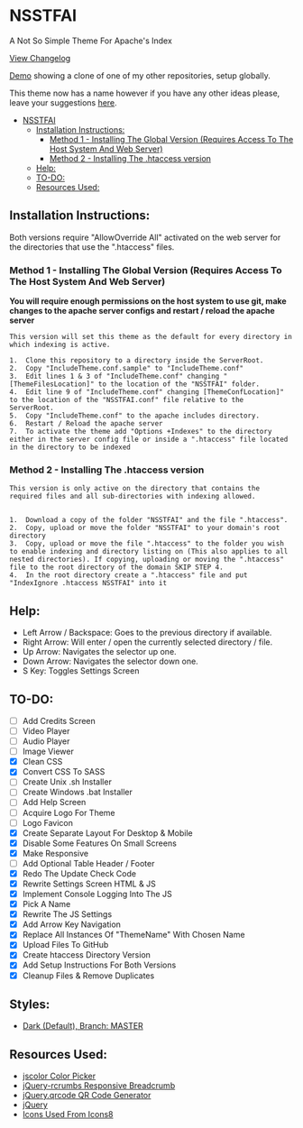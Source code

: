 # NSSTFAI

A Not So Simple Theme For Apache's Index

[View Changelog](CHANGELOG.md)

[Demo](http://rs01.kajida.uk/GitHub/Experimental-Code) showing a clone of one of my other repositories, setup globally.

This theme now has a name however if you have any other ideas please, leave your suggestions [here](https://github.com/Darnel-K/Apache-Index-Theme/issues/1).

- [NSSTFAI](#nsstfai)
    - [Installation Instructions:](#installation-instructions)
        - [Method 1 - Installing The Global Version (Requires Access To The Host System And Web Server)](#method-1---installing-the-global-version-requires-access-to-the-host-system-and-web-server)
        - [Method 2 - Installing The .htaccess version](#method-2---installing-the-htaccess-version)
    - [Help:](#help)
    - [TO-DO:](#to-do)
    - [Resources Used:](#resources-used)

## Installation Instructions:

Both versions require "AllowOverride All" activated on the web server for the directories that use the ".htaccess" files.<br>

### Method 1 - Installing The Global Version (Requires Access To The Host System And Web Server)

**You will require enough permissions on the host system to use git, make changes to the apache server configs and restart / reload the apache server**

    This version will set this theme as the default for every directory in which indexing is active.

    1.  Clone this repository to a directory inside the ServerRoot.
    2.  Copy "IncludeTheme.conf.sample" to "IncludeTheme.conf"
    3.  Edit lines 1 & 3 of "IncludeTheme.conf" changing "[ThemeFilesLocation]" to the location of the "NSSTFAI" folder.
    4.  Edit line 9 of "IncludeTheme.conf" changing [ThemeConfLocation]" to the location of the "NSSTFAI.conf" file relative to the  ServerRoot.
    5.  Copy "IncludeTheme.conf" to the apache includes directory.
    6.  Restart / Reload the apache server
    7.  To activate the theme add "Options +Indexes" to the directory either in the server config file or inside a ".htaccess" file located in the directory to be indexed

### Method 2 - Installing The .htaccess version

    This version is only active on the directory that contains the required files and all sub-directories with indexing allowed.


    1.  Download a copy of the folder "NSSTFAI" and the file ".htaccess".
    2.  Copy, upload or move the folder "NSSTFAI" to your domain's root directory
    3.  Copy, upload or move the file ".htaccess" to the folder you wish to enable indexing and directory listing on (This also applies to all nested directories). If copying, uploading or moving the ".htaccess" file to the root directory of the domain SKIP STEP 4.
    4.  In the root directory create a ".htaccess" file and put "IndexIgnore .htaccess NSSTFAI" into it

## Help:

*   Left Arrow / Backspace: Goes to the previous directory if available.
*   Right Arrow: Will enter / open the currently selected directory / file.
*   Up Arrow: Navigates the selector up one.
*   Down Arrow: Navigates the selector down one.
*   S Key: Toggles Settings Screen

## TO-DO:

*   [ ] Add Credits Screen
*   [ ] Video Player
*   [ ] Audio Player
*   [ ] Image Viewer
*   [x] Clean CSS
*   [x] Convert CSS To SASS
*   [ ] Create Unix .sh Installer
*   [ ] Create Windows .bat Installer
*   [ ] Add Help Screen
*   [ ] Acquire Logo For Theme
*   [ ] Logo Favicon
*   [x] Create Separate Layout For Desktop & Mobile
*   [x] Disable Some Features On Small Screens
*   [x] Make Responsive
*   [ ] Add Optional Table Header / Footer
*   [x] Redo The Update Check Code
*   [x] Rewrite Settings Screen HTML & JS
*   [x] Implement Console Logging Into The JS
*   [x] Pick A Name
*   [x] Rewrite The JS Settings
*   [x] Add Arrow Key Navigation
*   [x] Replace All Instances Of "ThemeName" With Chosen Name
*   [x] Upload Files To GitHub
*   [x] Create htaccess Directory Version
*   [x] Add Setup Instructions For Both Versions
*   [x] Cleanup Files & Remove Duplicates

## Styles:

*   [Dark (Default), Branch: MASTER](/Darnel-K/NSSTFAI/tree/master)

## Resources Used:

*   [jscolor Color Picker](http://jscolor.com/)
*   [jQuery-rcrumbs Responsive Breadcrumb](https://github.com/cm0s/jquery-rcrumbs)
*   [jQuery.qrcode QR Code Generator](https://larsjung.de/jquery-qrcode/)
*   [jQuery](https://jquery.com/)
*   [Icons Used From Icons8](https://icons8.com/)
